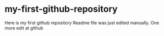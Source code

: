 # my-first-github-repository
Here is my first github repository
Readme file was just edited manually. One more edit at github
